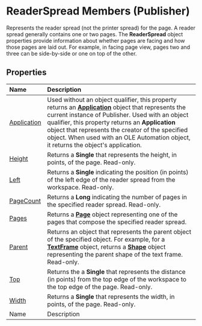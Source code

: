 
# ReaderSpread Members (Publisher)
Represents the reader spread (not the printer spread) for the page. A reader spread generally contains one or two pages. The  **ReaderSpread** object properties provide information about whether pages are facing and how those pages are laid out. For example, in facing page view, pages two and three can be side-by-side or one on top of the other.

## Properties



|**Name**|**Description**|
|:-----|:-----|
| [Application](84bff0f2-db25-debd-25fb-bfb115600571.md)|Used without an object qualifier, this property returns an  **[Application](acfc7efb-e6a5-a89a-3aee-3cb4af2f3508.md)** object that represents the current instance of Publisher. Used with an object qualifier, this property returns an  **Application** object that represents the creator of the specified object. When used with an OLE Automation object, it returns the object's application.|
| [Height](dfb84798-da3f-516b-22cd-0ba2a63ff39d.md)|Returns a  **Single** that represents the height, in points, of the page. Read-only.|
| [Left](7734b0ac-95b6-c47c-7228-53193e8f9041.md)|Returns a  **Single** indicating the position (in points) of the left edge of the reader spread from the workspace. Read-only.|
| [PageCount](39d26cd7-f4b8-bbf3-a2a8-32a4c9362e30.md)|Returns a  **Long** indicating the number of pages in the specified reader spread. Read-only.|
| [Pages](181c37b2-ed3f-826a-5718-ae6aff120eb3.md)|Returns a  **[Page](9b2e8f29-26c3-1008-0ffd-eea2147abca4.md)** object representing one of the pages that compose the specified reader spread.|
| [Parent](2c435040-e64e-88bf-b6ce-2df2dc4dc51a.md)|Returns an object that represents the parent object of the specified object. For example, for a  **[TextFrame](95e88f5a-b3dc-272e-7c1d-5282c97ae11e.md)** object, returns a **[Shape](666cb7f0-62a8-f419-9838-007ef29506ee.md)** object representing the parent shape of the text frame. Read-only.|
| [Top](10d92ea3-123c-6660-6b8d-e20f13390dae.md)|Returns the a  **Single** that represents the distance (in points) from the top edge of the workspace to the top edge of the page. Read-only.|
| [Width](d752a094-8b5e-8a41-f6e7-ce0c3ae1b5aa.md)|Returns a  **Single** that represents the width, in points, of the page. Read-only.|
|Name|Description|
